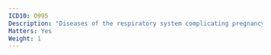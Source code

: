 ```yaml
---
ICD10: O995
Description: "Diseases of the respiratory system complicating pregnancy, childbirth and the puerperium"
Matters: Yes
Weight: 1
---
```

